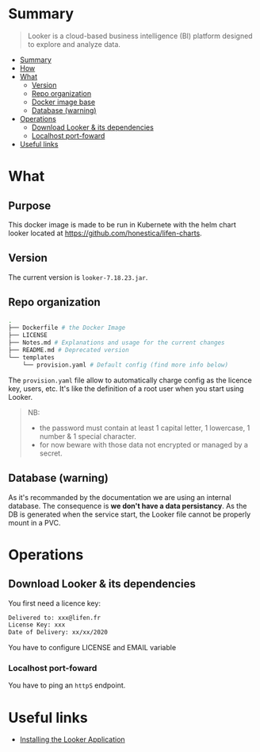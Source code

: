 # Summary

> Looker is a cloud-based business intelligence (BI) platform designed to explore and analyze data.

- [Summary](#summary)
- [How](#how)
- [What](#what)
  - [Version](#version)
  - [Repo organization](#repo-organization)
  - [Docker image base](#docker-image-base)
  - [Database (warning)](#database-warning)
- [Operations](#operations)
  - [Download Looker & its dependencies](#download-looker--its-dependencies)
  - [Localhost port-foward](#localhost-port-foward)
- [Useful links](#useful-links)

# What

## Purpose

This docker image is made to be run in Kubernete with the helm chart looker located at https://github.com/honestica/lifen-charts.

## Version

The current version is `looker-7.18.23.jar`.

## Repo organization

```bash
.
├── Dockerfile # the Docker Image
├── LICENSE
├── Notes.md # Explanations and usage for the current changes
├── README.md # Deprecated version
└── templates
    └── provision.yaml # Default config (find more info below)
```

The `provision.yaml` file allow to automatically charge config as the licence key, users, etc.
It's like the definition of a root user when you start using Looker.

> NB:
> - the password must contain at least 1 capital letter, 1 lowercase, 1 number & 1 special character.
> - for now beware with those data not encrypted or managed by a secret.

## Database (warning)

As it's recommanded by the documentation we are using an internal database.
The consequence is **we don't have a data persistancy**.
As the DB is generated when the service start, the Looker file cannot be properly mount in a PVC.

# Operations


## Download Looker & its dependencies

You first need a licence key:
```bash
Delivered to: xxx@lifen.fr
License Key: xxx
Date of Delivery: xx/xx/2020
```

You have to configure LICENSE and EMAIL variable

### Localhost port-foward

You have to ping an `httpS` endpoint.

# Useful links

* [Installing the Looker Application](https://docs.looker.com/setup-and-management/on-prem-install/installation)
